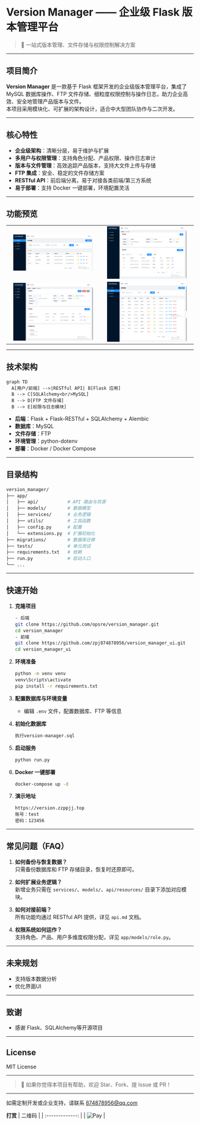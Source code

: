# Version Manager —— 企业级 Flask 版本管理平台

> 🚀 一站式版本管理、文件存储与权限控制解决方案

---

## 项目简介

**Version Manager** 是一款基于 Flask 框架开发的企业级版本管理平台，集成了 MySQL 数据库操作、FTP 文件存储、细粒度权限控制与操作日志，助力企业高效、安全地管理产品版本与文件。  
本项目采用模块化、可扩展的架构设计，适合中大型团队协作与二次开发。

---

## 核心特性

- **企业级架构**：清晰分层，易于维护与扩展
- **多用户与权限管理**：支持角色分配、产品权限、操作日志审计
- **版本与文件管理**：高效追踪产品版本，支持大文件上传与存储
- **FTP 集成**：安全、稳定的文件存储方案
- **RESTful API**：前后端分离，易于对接各类前端/第三方系统
- **易于部署**：支持 Docker 一键部署，环境配置灵活

---
## 功能预览

<table align="center" width="100%">
  <tr>
    <td align="center" width="50%">
      <img src="image/product_list.png" alt="产品列表" width="90%"/>
    </td>
    <td align="center" width="50%">
      <img src="image/product_detail.png" alt="产品详情" width="90%"/>
    </td>
  </tr>
  <tr>
    <td align="center">
      <img src="image/version_detail.png" alt="版本详情" width="90%"/>
    </td>
    <td align="center">
      <img src="image/role_manager.png" alt="权限管理" width="90%"/>
    </td>
  </tr>
</table>

---

## 技术架构

```mermaid
graph TD
  A[用户/前端] -->|RESTful API| B[Flask 应用]
  B --> C[SQLAlchemy<br/>MySQL]
  B --> D[FTP 文件存储]
  B --> E[权限与日志模块]
```

- **后端**：Flask + Flask-RESTful + SQLAlchemy + Alembic
- **数据库**：MySQL
- **文件存储**：FTP
- **环境管理**：python-dotenv
- **部署**：Docker / Docker Compose

---

## 目录结构

```bash
version_manager/
├── app/
│   ├── api/           # API 路由与资源
│   ├── models/        # 数据模型
│   ├── services/      # 业务逻辑
│   ├── utils/         # 工具函数
│   ├── config.py      # 配置
│   └── extensions.py  # 扩展初始化
├── migrations/        # 数据库迁移
├── tests/             # 单元测试
├── requirements.txt   # 依赖
├── run.py             # 启动入口
└── ...
```

---

## 快速开始

1. **克隆项目**
   ```bash
   - 后端
   git clone https://github.com/opsre/version_manager.git
   cd version_manager
   - 前端
   git clone https://github.com/zpj874878956/version_manager_ui.git
   cd version_manager_ui
   ```

2. **环境准备**
   ```bash
   python -m venv venv
   venv\Scripts\activate
   pip install -r requirements.txt
   ```

3. **配置数据库与环境变量**
   - 编辑 `.env` 文件，配置数据库、FTP 等信息

4. **初始化数据库**
   ```bash
   执行version-manager.sql
   ```

5. **启动服务**
   ```bash
   python run.py
   ```

6. **Docker 一键部署**
   ```bash
   docker-compose up -d
   ```
7. **演示地址**
   ```bash
   https://version.zzppjj.top
   账号：test
   密码：123456
   ```
---

## 常见问题（FAQ）

1. **如何备份与恢复数据？**  
   只需备份数据库和 FTP 存储目录，恢复时还原即可。

2. **如何扩展业务逻辑？**  
   新增业务只需在 `services/`、`models/`、`api/resources/` 目录下添加对应模块。

3. **如何对接前端？**  
   所有功能均通过 RESTful API 提供，详见 `api.md` 文档。

4. **权限系统如何运作？**  
   支持角色、产品、用户多维度权限分配，详见 `app/models/role.py`。

---

## 未来规划

- 支持版本数据分析
- 优化界面UI


---

## 致谢

- 感谢 Flask、SQLAlchemy等开源项目

---

## License

MIT License

---

> 🌟 如果你觉得本项目有帮助，欢迎 Star、Fork、提 Issue 或 PR！

---

如需定制开发或企业支持，请联系 874878956@qq.com

**打赏**
| 二维码 |
| :-------------: |
| <img src="https://pic.zzppjj.top/LightPicture/2023/02/cebf13bbcea9264d.jpg" alt="Pay" width="200"> |
